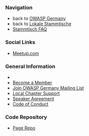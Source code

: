 ### Navigation

* back to [OWASP Germany](/www-chapter-germany/)
* back to [Lokale Stammtische](/www-chapter-germany/stammtische/#lokale-stammtische)
* [Stammtisch FAQ](/www-chapter-germany/stammtische/#stammtisch-faq)

### Social Links

* [Meetup.com](https://www.meetup.com/OWASP-Stuttgart/)

### General Information
* 
* [Become a Member](https://www.owasp.org/index.php/Membership)
* [Join OWASP Germany Mailing List](https://groups.google.com/a/owasp.org/forum/#!forum/germany-chapter)
* [Local Chapter Support](https://owasp.org/donate)
* [Speaker Agreement](https://owasp.org/www-policy/legal/speaker-agreement)
* [Code of Conduct](https://owasp.org/www-policy/operational/conferences-events.html)

### Code Repository

* [Page Repo](https://github.com/OWASP/www-chapter-stuttgart)

